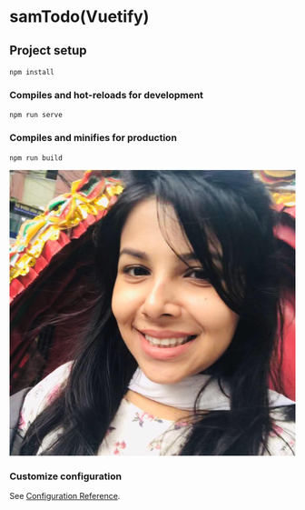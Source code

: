 # samTodo(Vuetify)

## Project setup
```
npm install
```

### Compiles and hot-reloads for development
```
npm run serve
```

### Compiles and minifies for production
```
npm run build
```
![](public/avatar-1.jpg)

### Customize configuration
See [Configuration Reference](https://cli.vuejs.org/config/).
